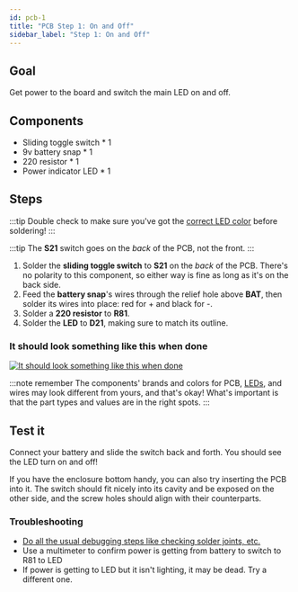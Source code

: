 ```yaml
---
id: pcb-1
title: "PCB Step 1: On and Off"
sidebar_label: "Step 1: On and Off"
---
```


## Goal

Get power to the board and switch the main LED on and off.

## Components

- Sliding toggle switch \* 1
- 9v battery snap \* 1
- 220 resistor \* 1
- Power indicator LED \* 1

## Steps

:::tip
Double check to make sure you've got the [correct LED color](pcb-0.md#leds) before soldering!
:::

:::tip
The **S21** switch goes on the _back_ of the PCB, not the front.
:::

1. Solder the **sliding toggle switch** to **S21** on the _back_ of the PCB. There's no polarity to this component, so either way is fine as long as it's on the back side.
2. Feed the **battery snap**'s wires through the relief hole above **BAT**, then solder its wires into place: red for + and black for -.
3. Solder a **220 resistor** to **R81**.
4. Solder the **LED** to **D21**, making sure to match its outline.

### It should look something like this when done

[![It should look something like this when done](/img/pcb-1.jpg)](/img/pcb-1.jpg)

:::note remember
The components' brands and colors for PCB, [LEDs](pcb-0.md#leds), and wires may look different from yours, and that's okay! What's important is that the part types and values are in the right spots.
:::

## Test it

Connect your battery and slide the switch back and forth. You should see the LED turn on and off!

If you have the enclosure bottom handy, you can also try inserting the PCB into it. The switch should fit nicely into its cavity and be exposed on the other side, and the screw holes should align with their counterparts.

### Troubleshooting

- [Do all the usual debugging steps like checking solder joints, etc.](debugging.md)
- Use a multimeter to confirm power is getting from battery to switch to R81 to LED
- If power is getting to LED but it isn't lighting, it may be dead. Try a different one.
